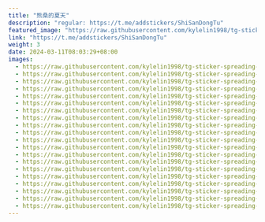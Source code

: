 ```yaml
---
title: "熊桑的夏天"
description: "regular: https://t.me/addstickers/ShiSanDongTu"
featured_image: "https://raw.githubusercontent.com/kylelin1998/tg-sticker-spreading-worldwide-images/main/img/ce5323ae-4350-4ad2-9134-c90f6ca23166.jpg"
link: "https://t.me/addstickers/ShiSanDongTu"
weight: 3
date: 2024-03-11T08:03:29+08:00
images:
  - https://raw.githubusercontent.com/kylelin1998/tg-sticker-spreading-worldwide-images/main/img/ce5323ae-4350-4ad2-9134-c90f6ca23166.jpg
  - https://raw.githubusercontent.com/kylelin1998/tg-sticker-spreading-worldwide-images/main/img/c87326ff-e94e-471c-865e-fcdb36868666.jpg
  - https://raw.githubusercontent.com/kylelin1998/tg-sticker-spreading-worldwide-images/main/img/a804be3c-a426-4b96-9f54-983a5306cadf.jpg
  - https://raw.githubusercontent.com/kylelin1998/tg-sticker-spreading-worldwide-images/main/img/fd5f8fc3-dea7-46e4-8a2b-36867d039110.jpg
  - https://raw.githubusercontent.com/kylelin1998/tg-sticker-spreading-worldwide-images/main/img/4230a147-67a1-46f9-b8ce-b7402732f4ef.jpg
  - https://raw.githubusercontent.com/kylelin1998/tg-sticker-spreading-worldwide-images/main/img/51073b99-34a8-410d-a9bd-5cd06c6a7ee1.jpg
  - https://raw.githubusercontent.com/kylelin1998/tg-sticker-spreading-worldwide-images/main/img/21ff5fe9-0115-4861-8ea1-c12447899e7a.jpg
  - https://raw.githubusercontent.com/kylelin1998/tg-sticker-spreading-worldwide-images/main/img/59768a56-1a19-462f-8169-2dd3eada95dc.jpg
  - https://raw.githubusercontent.com/kylelin1998/tg-sticker-spreading-worldwide-images/main/img/5496065c-1f55-4885-b108-034579cafecf.jpg
  - https://raw.githubusercontent.com/kylelin1998/tg-sticker-spreading-worldwide-images/main/img/66bce1bc-9856-4692-aba1-15c8d3524d1f.jpg
  - https://raw.githubusercontent.com/kylelin1998/tg-sticker-spreading-worldwide-images/main/img/f32840bf-6577-431c-af35-0a5613021bc1.jpg
  - https://raw.githubusercontent.com/kylelin1998/tg-sticker-spreading-worldwide-images/main/img/f902b196-7007-4ca5-a262-e4fe2c8af4be.jpg
  - https://raw.githubusercontent.com/kylelin1998/tg-sticker-spreading-worldwide-images/main/img/d67050ec-0cc5-48cf-88b9-bcc097702f5f.jpg
  - https://raw.githubusercontent.com/kylelin1998/tg-sticker-spreading-worldwide-images/main/img/e2c086fe-278c-45f6-88d1-e6e9fb776a37.jpg
  - https://raw.githubusercontent.com/kylelin1998/tg-sticker-spreading-worldwide-images/main/img/81d73959-4b7f-4cea-8553-50a80b4aa391.jpg
  - https://raw.githubusercontent.com/kylelin1998/tg-sticker-spreading-worldwide-images/main/img/05020606-c7f8-4419-94f2-97a3f246537b.jpg
  - https://raw.githubusercontent.com/kylelin1998/tg-sticker-spreading-worldwide-images/main/img/f4b6aa3b-5d6b-471c-a90f-ca1b397a9959.jpg
  - https://raw.githubusercontent.com/kylelin1998/tg-sticker-spreading-worldwide-images/main/img/5c33fdd9-22ba-4467-9b98-bed63df6c74e.jpg
  - https://raw.githubusercontent.com/kylelin1998/tg-sticker-spreading-worldwide-images/main/img/4bd962c6-b5bc-4b13-b5e2-a2f5a2f90cfa.jpg
  - https://raw.githubusercontent.com/kylelin1998/tg-sticker-spreading-worldwide-images/main/img/6d9ee342-9494-4aad-a674-3ca71bf510fb.jpg
---
```

